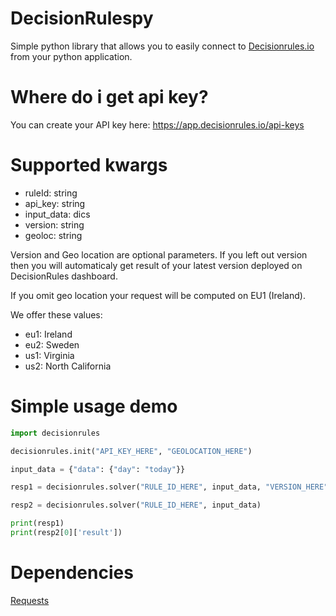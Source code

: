 # DecisionRulespy

Simple python library that allows you to easily connect to [Decisionrules.io](https://decisionrules.io) from your python application.

# Where do i get api key?

You can create your API key here: https://app.decisionrules.io/api-keys

# Supported kwargs

- ruleId: string
- api_key: string
- input_data: dics
- version: string
- geoloc: string

Version and Geo location are optional parameters. If you left out version then you will automaticaly get result of your latest version deployed on DecisionRules dashboard.

If you omit geo location your request will be computed on EU1 (Ireland).

We offer these values:

- eu1: Ireland
- eu2: Sweden
- us1: Virginia
- us2: North California

# Simple usage demo

````python
import decisionrules

decisionrules.init("API_KEY_HERE", "GEOLOCATION_HERE")

input_data = {"data": {"day": "today"}}

resp1 = decisionrules.solver("RULE_ID_HERE", input_data, "VERSION_HERE")

resp2 = decisionrules.solver("RULE_ID_HERE", input_data)

print(resp1)
print(resp2[0]['result'])
````

# Dependencies

[Requests](https://pypi.org/project/requests/)
